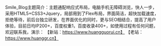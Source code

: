 Smile_Blog主题简介：主题通配响应式布局，电脑手机无障碍浏览，快人一步，采用HTML5+CSS3+Jquery，局部用到了Flex布局，界面简洁，超快加载速度，拒绝等待，前后台独立研发，在界面优化的同时，更与SEO相结合，提高了用户体验，目前日均IP200+，百度权重1，百度收录400+，如使用过程有任何问题，欢迎联系我，演示： 【新站：https://www.huangguorui.cn】 【老站：https://www.huanggr.cn】
